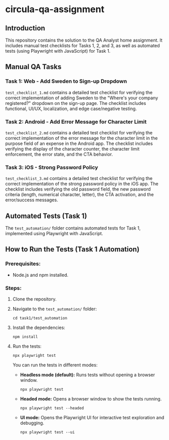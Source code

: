 # circula-qa-assignment

## Introduction

This repository contains the solution to the QA Analyst home assignment. It includes manual test checklists for Tasks 1, 2, and 3, as well as automated tests (using Playwright with JavaScript) for Task 1.


## Manual QA Tasks

### Task 1: Web - Add Sweden to Sign-up Dropdown

`test_checklist_1.md` contains a detailed test checklist for verifying the correct implementation of adding Sweden to the "Where's your company registered?" dropdown on the sign-up page. The checklist includes functional, UI/UX, localization, and edge case/negative testing.

### Task 2: Android - Add Error Message for Character Limit

`test_checklist_2.md` contains a detailed test checklist for verifying the correct implementation of the error message for the character limit in the purpose field of an expense in the Android app. The checklist includes verifying the display of the character counter, the character limit enforcement, the error state, and the CTA behavior.

### Task 3: iOS - Strong Password Policy

`test_checklist_3.md` contains a detailed test checklist for verifying the correct implementation of the strong password policy in the iOS app. The checklist includes verifying the old password field, the new password criteria (length, numerical character, letter), the CTA activation, and the error/success messages.

## Automated Tests (Task 1)

The `test_automation/` folder contains automated tests for Task 1, implemented using Playwright with JavaScript.

## How to Run the Tests (Task 1 Automation)

### Prerequisites:

*   Node.js and npm installed.

### Steps:

1.  Clone the repository.
2.  Navigate to the `test_automation/` folder:

    ```
    cd task1/test_automation
    ```

3.  Install the dependencies:

    ```
    npm install
    ```

4.  Run the tests:

    ```
    npx playwright test
    ```

    You can run the tests in different modes:

    *   **Headless mode (default):** Runs tests without opening a browser window.

        ```
        npx playwright test
        ```

    *   **Headed mode:** Opens a browser window to show the tests running.

        ```
        npx playwright test --headed
        ```

    *   **UI mode:** Opens the Playwright UI for interactive test exploration and debugging.

        ```
        npx playwright test --ui
        ```


  